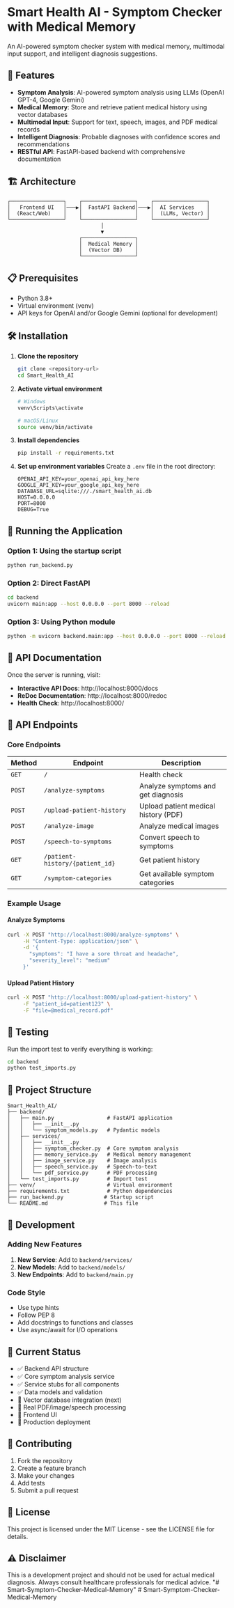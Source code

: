 # Smart Health AI - Symptom Checker with Medical Memory

An AI-powered symptom checker system with medical memory, multimodal input support, and intelligent diagnosis suggestions.

## 🚀 Features

- **Symptom Analysis**: AI-powered symptom analysis using LLMs (OpenAI GPT-4, Google Gemini)
- **Medical Memory**: Store and retrieve patient medical history using vector databases
- **Multimodal Input**: Support for text, speech, images, and PDF medical records
- **Intelligent Diagnosis**: Probable diagnoses with confidence scores and recommendations
- **RESTful API**: FastAPI-based backend with comprehensive documentation

## 🏗️ Architecture

```
┌─────────────────┐    ┌─────────────────┐    ┌─────────────────┐
│   Frontend UI   │───▶│  FastAPI Backend│───▶│  AI Services    │
│  (React/Web)    │    │                 │    │  (LLMs, Vector) │
└─────────────────┘    └─────────────────┘    └─────────────────┘
                              │
                              ▼
                       ┌─────────────────┐
                       │  Medical Memory │
                       │  (Vector DB)    │
                       └─────────────────┘
```

## 📋 Prerequisites

- Python 3.8+
- Virtual environment (venv)
- API keys for OpenAI and/or Google Gemini (optional for development)

## 🛠️ Installation

1. **Clone the repository**
   ```bash
   git clone <repository-url>
   cd Smart_Health_AI
   ```

2. **Activate virtual environment**
   ```bash
   # Windows
   venv\Scripts\activate
   
   # macOS/Linux
   source venv/bin/activate
   ```

3. **Install dependencies**
   ```bash
   pip install -r requirements.txt
   ```

4. **Set up environment variables**
   Create a `.env` file in the root directory:
   ```env
   OPENAI_API_KEY=your_openai_api_key_here
   GOOGLE_API_KEY=your_google_api_key_here
   DATABASE_URL=sqlite:///./smart_health_ai.db
   HOST=0.0.0.0
   PORT=8000
   DEBUG=True
   ```

## 🚀 Running the Application

### Option 1: Using the startup script
```bash
python run_backend.py
```

### Option 2: Direct FastAPI
```bash
cd backend
uvicorn main:app --host 0.0.0.0 --port 8000 --reload
```

### Option 3: Using Python module
```bash
python -m uvicorn backend.main:app --host 0.0.0.0 --port 8000 --reload
```

## 📖 API Documentation

Once the server is running, visit:
- **Interactive API Docs**: http://localhost:8000/docs
- **ReDoc Documentation**: http://localhost:8000/redoc
- **Health Check**: http://localhost:8000/

## 🔌 API Endpoints

### Core Endpoints

| Method | Endpoint | Description |
|--------|----------|-------------|
| `GET` | `/` | Health check |
| `POST` | `/analyze-symptoms` | Analyze symptoms and get diagnosis |
| `POST` | `/upload-patient-history` | Upload patient medical history (PDF) |
| `POST` | `/analyze-image` | Analyze medical images |
| `POST` | `/speech-to-symptoms` | Convert speech to symptoms |
| `GET` | `/patient-history/{patient_id}` | Get patient history |
| `GET` | `/symptom-categories` | Get available symptom categories |

### Example Usage

#### Analyze Symptoms
```bash
curl -X POST "http://localhost:8000/analyze-symptoms" \
     -H "Content-Type: application/json" \
     -d '{
       "symptoms": "I have a sore throat and headache",
       "severity_level": "medium"
     }'
```

#### Upload Patient History
```bash
curl -X POST "http://localhost:8000/upload-patient-history" \
     -F "patient_id=patient123" \
     -F "file=@medical_record.pdf"
```

## 🧪 Testing

Run the import test to verify everything is working:
```bash
cd backend
python test_imports.py
```

## 📁 Project Structure

```
Smart_Health_AI/
├── backend/
│   ├── main.py                 # FastAPI application
│   │   ├── __init__.py
│   │   └── symptom_models.py   # Pydantic models
│   ├── services/
│   │   ├── __init__.py
│   │   ├── symptom_checker.py  # Core symptom analysis
│   │   ├── memory_service.py   # Medical memory management
│   │   ├── image_service.py    # Image analysis
│   │   ├── speech_service.py   # Speech-to-text
│   │   └── pdf_service.py      # PDF processing
│   └── test_imports.py         # Import test
├── venv/                       # Virtual environment
├── requirements.txt            # Python dependencies
├── run_backend.py             # Startup script
└── README.md                  # This file
```

## 🔧 Development

### Adding New Features

1. **New Service**: Add to `backend/services/`
2. **New Models**: Add to `backend/models/`
3. **New Endpoints**: Add to `backend/main.py`

### Code Style

- Use type hints
- Follow PEP 8
- Add docstrings to functions and classes
- Use async/await for I/O operations

## 🚧 Current Status

- ✅ Backend API structure
- ✅ Core symptom analysis service
- ✅ Service stubs for all components
- ✅ Data models and validation
- 🔄 Vector database integration (next)
- 🔄 Real PDF/image/speech processing
- 🔄 Frontend UI
- 🔄 Production deployment

## 🤝 Contributing

1. Fork the repository
2. Create a feature branch
3. Make your changes
4. Add tests
5. Submit a pull request

## 📄 License

This project is licensed under the MIT License - see the LICENSE file for details.

## ⚠️ Disclaimer

This is a development project and should not be used for actual medical diagnosis. Always consult healthcare professionals for medical advice. "# Smart-Symptom-Checker-Medical-Memory" 
#   S m a r t - S y m p t o m - C h e c k e r - M e d i c a l - M e m o r y  
 